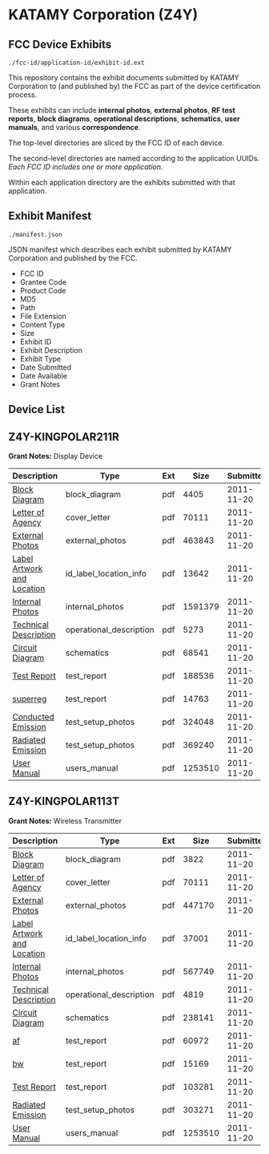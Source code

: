 # KATAMY Corporation (Z4Y)
## FCC Device Exhibits

```
./fcc-id/application-id/exhibit-id.ext
```

This repository contains the exhibit documents submitted by KATAMY Corporation to (and published by) the FCC as part of the device certification process.

These exhibits can include **internal photos**, **external photos**, **RF test reports**, **block diagrams**, **operational descriptions**, **schematics**, **user manuals**, and various **correspondence**.

The top-level directories are sliced by the FCC ID of each device.

The second-level directories are named according to the application UUIDs. *Each FCC ID includes one or more application.*

Within each application directory are the exhibits submitted with that application. 

## Exhibit Manifest

```
./manifest.json
```

JSON manifest which describes each exhibit submitted by KATAMY Corporation and published by the FCC.

- FCC ID
- Grantee Code
- Product Code
- MD5
- Path
- File Extension
- Content Type
- Size
- Exhibit ID
- Exhibit Description
- Exhibit Type
- Date Submitted
- Date Available
- Grant Notes

## Device List
## Z4Y-KINGPOLAR211R
**Grant Notes:** Display Device

| Description | Type | Ext | Size | Submitted | Available |
| ----------- | ---- | --- | ---- | --------- | --------- |
| [Block Diagram](Z4Y-KINGPOLAR211R/9998976a68d2ec79eaafdb712fca295a/1584182.pdf) | block_diagram | pdf | 4405 | 2011-11-20 | 2011-11-20 |
| [Letter of Agency](Z4Y-KINGPOLAR211R/9998976a68d2ec79eaafdb712fca295a/1584170.pdf) | cover_letter | pdf | 70111 | 2011-11-20 | 2011-11-20 |
| [External Photos](Z4Y-KINGPOLAR211R/9998976a68d2ec79eaafdb712fca295a/1584186.pdf) | external_photos | pdf | 463843 | 2011-11-20 | 2011-11-20 |
| [Label Artwork and Location](Z4Y-KINGPOLAR211R/9998976a68d2ec79eaafdb712fca295a/1584188.pdf) | id_label_location_info | pdf | 13642 | 2011-11-20 | 2011-11-20 |
| [Internal Photos](Z4Y-KINGPOLAR211R/9998976a68d2ec79eaafdb712fca295a/1584187.pdf) | internal_photos | pdf | 1591379 | 2011-11-20 | 2011-11-20 |
| [Technical Description](Z4Y-KINGPOLAR211R/9998976a68d2ec79eaafdb712fca295a/1584185.pdf) | operational_description | pdf | 5273 | 2011-11-20 | 2011-11-20 |
| [Circuit Diagram](Z4Y-KINGPOLAR211R/9998976a68d2ec79eaafdb712fca295a/1584183.pdf) | schematics | pdf | 68541 | 2011-11-20 | 2011-11-20 |
| [Test Report](Z4Y-KINGPOLAR211R/9998976a68d2ec79eaafdb712fca295a/1584191.pdf) | test_report | pdf | 188536 | 2011-11-20 | 2011-11-20 |
| [superreg](Z4Y-KINGPOLAR211R/9998976a68d2ec79eaafdb712fca295a/1584192.pdf) | test_report | pdf | 14763 | 2011-11-20 | 2011-11-20 |
| [Conducted Emission](Z4Y-KINGPOLAR211R/9998976a68d2ec79eaafdb712fca295a/1584184.pdf) | test_setup_photos | pdf | 324048 | 2011-11-20 | 2011-11-20 |
| [Radiated Emission](Z4Y-KINGPOLAR211R/9998976a68d2ec79eaafdb712fca295a/1584190.pdf) | test_setup_photos | pdf | 369240 | 2011-11-20 | 2011-11-20 |
| [User Manual](Z4Y-KINGPOLAR211R/9998976a68d2ec79eaafdb712fca295a/1584178.pdf) | users_manual | pdf | 1253510 | 2011-11-20 | 2011-11-20 |
## Z4Y-KINGPOLAR113T
**Grant Notes:** Wireless Transmitter

| Description | Type | Ext | Size | Submitted | Available |
| ----------- | ---- | --- | ---- | --------- | --------- |
| [Block Diagram](Z4Y-KINGPOLAR113T/69027e645406c8e8c305fa3790c4dbcc/1584171.pdf) | block_diagram | pdf | 3822 | 2011-11-20 | 2011-11-20 |
| [Letter of Agency](Z4Y-KINGPOLAR113T/69027e645406c8e8c305fa3790c4dbcc/1584170.pdf) | cover_letter | pdf | 70111 | 2011-11-20 | 2011-11-20 |
| [External Photos](Z4Y-KINGPOLAR113T/69027e645406c8e8c305fa3790c4dbcc/1584175.pdf) | external_photos | pdf | 447170 | 2011-11-20 | 2011-11-20 |
| [Label Artwork and Location](Z4Y-KINGPOLAR113T/69027e645406c8e8c305fa3790c4dbcc/1584177.pdf) | id_label_location_info | pdf | 37001 | 2011-11-20 | 2011-11-20 |
| [Internal Photos](Z4Y-KINGPOLAR113T/69027e645406c8e8c305fa3790c4dbcc/1584176.pdf) | internal_photos | pdf | 567749 | 2011-11-20 | 2011-11-20 |
| [Technical Description](Z4Y-KINGPOLAR113T/69027e645406c8e8c305fa3790c4dbcc/1584174.pdf) | operational_description | pdf | 4819 | 2011-11-20 | 2011-11-20 |
| [Circuit Diagram](Z4Y-KINGPOLAR113T/69027e645406c8e8c305fa3790c4dbcc/1584173.pdf) | schematics | pdf | 238141 | 2011-11-20 | 2011-11-20 |
| [af](Z4Y-KINGPOLAR113T/69027e645406c8e8c305fa3790c4dbcc/1584169.pdf) | test_report | pdf | 60972 | 2011-11-20 | 2011-11-20 |
| [bw](Z4Y-KINGPOLAR113T/69027e645406c8e8c305fa3790c4dbcc/1584172.pdf) | test_report | pdf | 15169 | 2011-11-20 | 2011-11-20 |
| [Test Report](Z4Y-KINGPOLAR113T/69027e645406c8e8c305fa3790c4dbcc/1584180.pdf) | test_report | pdf | 103281 | 2011-11-20 | 2011-11-20 |
| [Radiated Emission](Z4Y-KINGPOLAR113T/69027e645406c8e8c305fa3790c4dbcc/1584179.pdf) | test_setup_photos | pdf | 303271 | 2011-11-20 | 2011-11-20 |
| [User Manual](Z4Y-KINGPOLAR113T/69027e645406c8e8c305fa3790c4dbcc/1584178.pdf) | users_manual | pdf | 1253510 | 2011-11-20 | 2011-11-20 |

